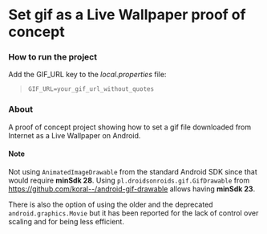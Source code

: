# Set gif as a Live Wallpaper proof of concept

### How to run the project
Add the GIF_URL key to the *local.properties* file:

>```GIF_URL=your_gif_url_without_quotes```

### About
A proof of concept project showing how to set a gif file downloaded from Internet as a Live Wallpaper on Android.

#### Note
Not using `AnimatedImageDrawable` from the standard Android SDK since that would require **minSdk 28**. Using `pl.droidsonroids.gif.GifDrawable` from
https://github.com/koral--/android-gif-drawable allows having **minSdk 23**.
  
There is also the option of using the older and the deprecated `android.graphics.Movie` but it has been reported for the lack of control over scaling and for being less efficient. 
